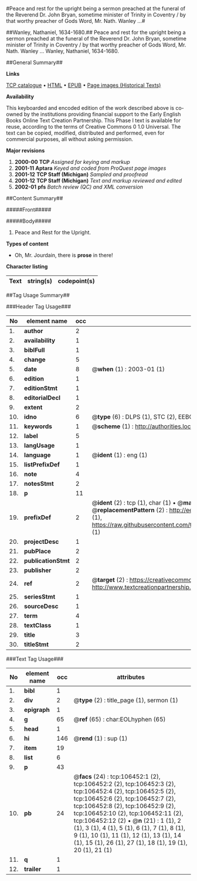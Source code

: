 #Peace and rest for the upright being a sermon preached at the funeral of the Reverend Dr. John Bryan, sometime minister of Trinity in Coventry / by that worthy preacher of Gods Word, Mr. Nath. Wanley ...#

##Wanley, Nathaniel, 1634-1680.##
Peace and rest for the upright being a sermon preached at the funeral of the Reverend Dr. John Bryan, sometime minister of Trinity in Coventry / by that worthy preacher of Gods Word, Mr. Nath. Wanley ...
Wanley, Nathaniel, 1634-1680.

##General Summary##

**Links**

[TCP catalogue](http://www.ota.ox.ac.uk/tcp/)  • 
[HTML](http://tei.it.ox.ac.uk/tcp/Texts-HTML/free/A67/A67488.html)  • 
[EPUB](http://tei.it.ox.ac.uk/tcp/Texts-EPUB/free/A67/A67488.epub) • 
[Page images (Historical Texts)](https://data.historicaltexts.jisc.ac.uk/view?pubId=eebo-17359446e&pageId=eebo-17359446e-106452-1)

**Availability**

This keyboarded and encoded edition of the
	       work described above is co-owned by the institutions
	       providing financial support to the Early English Books
	       Online Text Creation Partnership. This Phase I text is
	       available for reuse, according to the terms of Creative
	       Commons 0 1.0 Universal. The text can be copied,
	       modified, distributed and performed, even for
	       commercial purposes, all without asking permission.

**Major revisions**

1. __2000-00__ __TCP__ *Assigned for keying and markup*
1. __2001-11__ __Aptara__ *Keyed and coded from ProQuest page images*
1. __2001-12__ __TCP Staff (Michigan)__ *Sampled and proofread*
1. __2001-12__ __TCP Staff (Michigan)__ *Text and markup reviewed and edited*
1. __2002-01__ __pfs__ *Batch review (QC) and XML conversion*

##Content Summary##

#####Front#####

#####Body#####

1. Peace and Rest for the Upright.

**Types of content**

  * Oh, Mr. Jourdain, there is **prose** in there!

**Character listing**


|Text|string(s)|codepoint(s)|
|---|---|---|

##Tag Usage Summary##

###Header Tag Usage###

|No|element name|occ|attributes|
|---|---|---|---|
|1.|__author__|2||
|2.|__availability__|1||
|3.|__biblFull__|1||
|4.|__change__|5||
|5.|__date__|8| @__when__ (1) : 2003-01 (1)|
|6.|__edition__|1||
|7.|__editionStmt__|1||
|8.|__editorialDecl__|1||
|9.|__extent__|2||
|10.|__idno__|6| @__type__ (6) : DLPS (1), STC (2), EEBO-CITATION (1), OCLC (1), VID (1)|
|11.|__keywords__|1| @__scheme__ (1) : http://authorities.loc.gov/ (1)|
|12.|__label__|5||
|13.|__langUsage__|1||
|14.|__language__|1| @__ident__ (1) : eng (1)|
|15.|__listPrefixDef__|1||
|16.|__note__|4||
|17.|__notesStmt__|2||
|18.|__p__|11||
|19.|__prefixDef__|2| @__ident__ (2) : tcp (1), char (1)  •  @__matchPattern__ (2) : ([0-9\-]+):([0-9IVX]+) (1), (.+) (1)  •  @__replacementPattern__ (2) : http://eebo.chadwyck.com/downloadtiff?vid=$1&page=$2 (1), https://raw.githubusercontent.com/textcreationpartnership/Texts/master/tcpchars.xml#$1 (1)|
|20.|__projectDesc__|1||
|21.|__pubPlace__|2||
|22.|__publicationStmt__|2||
|23.|__publisher__|2||
|24.|__ref__|2| @__target__ (2) : https://creativecommons.org/publicdomain/zero/1.0/ (1), http://www.textcreationpartnership.org/docs/. (1)|
|25.|__seriesStmt__|1||
|26.|__sourceDesc__|1||
|27.|__term__|4||
|28.|__textClass__|1||
|29.|__title__|3||
|30.|__titleStmt__|2||


###Text Tag Usage###

|No|element name|occ|attributes|
|---|---|---|---|
|1.|__bibl__|1||
|2.|__div__|2| @__type__ (2) : title_page (1), sermon (1)|
|3.|__epigraph__|1||
|4.|__g__|65| @__ref__ (65) : char:EOLhyphen (65)|
|5.|__head__|1||
|6.|__hi__|146| @__rend__ (1) : sup (1)|
|7.|__item__|19||
|8.|__list__|6||
|9.|__p__|43||
|10.|__pb__|24| @__facs__ (24) : tcp:106452:1 (2), tcp:106452:2 (2), tcp:106452:3 (2), tcp:106452:4 (2), tcp:106452:5 (2), tcp:106452:6 (2), tcp:106452:7 (2), tcp:106452:8 (2), tcp:106452:9 (2), tcp:106452:10 (2), tcp:106452:11 (2), tcp:106452:12 (2)  •  @__n__ (21) : 1 (1), 2 (1), 3 (1), 4 (1), 5 (1), 6 (1), 7 (1), 8 (1), 9 (1), 10 (1), 11 (1), 12 (1), 13 (1), 14 (1), 15 (1), 26 (1), 27 (1), 18 (1), 19 (1), 20 (1), 21 (1)|
|11.|__q__|1||
|12.|__trailer__|1||
